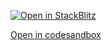 [![Open in StackBlitz](https://developer.stackblitz.com/img/open_in_stackblitz.svg)](https://stackblitz.com/github/vaynevayne/react-auth)


[Open in codesandbox](https://codesandbox.io/p/github/vaynevayne/react-auth/)